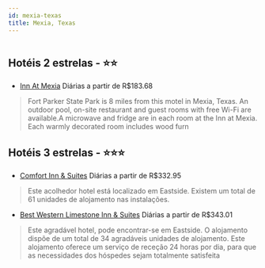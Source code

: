 ```yaml
---
id: mexia-texas
title: Mexia, Texas
---
```


<center><img src="https://assets.cosmos-data.com/55/250823445e442e9ddc078af41882423b/2698509.jpg" alt="" /></center>


## Hotéis 2 estrelas - ⭐️⭐️

-    [Inn At Mexia](https://www.hurb.com/hoteis/mexia/inn-at-mexia-JNP-JP737939?cmp=18055) Diárias a partir de R$183.68
   > Fort Parker State Park is 8 miles from this motel in Mexia, Texas. An outdoor pool, on-site restaurant and guest rooms with free Wi-Fi are available.A microwave and fridge are in each room at the Inn at Mexia. Each warmly decorated room includes wood furn

## Hotéis 3 estrelas - ⭐️⭐️⭐️

-    [Comfort Inn & Suites](https://www.hurb.com/hoteis/mexia/comfort-inn-suites-JNP-JP913603?cmp=18055) Diárias a partir de R$332.95
   > Este acolhedor hotel está localizado em Eastside. Existem um total de 61 unidades de alojamento nas instalações. 
-    [Best Western Limestone Inn & Suites](https://www.hurb.com/hoteis/mexia/best-western-limestone-inn-suites-JNP-JP080225?cmp=18055) Diárias a partir de R$343.01
   > Este agradável hotel, pode encontrar-se em Eastside. O alojamento dispõe de um total de 34 agradáveis unidades de alojamento. Este alojamento oferece um serviço de receção 24 horas por dia, para que as necessidades dos hóspedes sejam totalmente satisfeita
